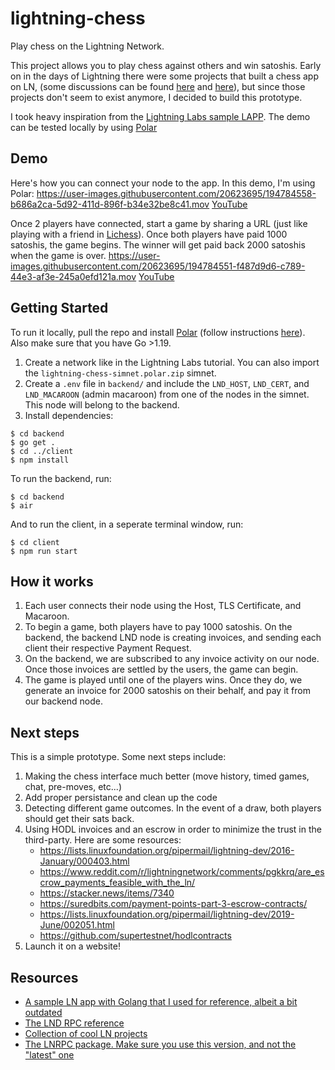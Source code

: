 # lightning-chess
Play chess on the Lightning Network.

This project allows you to play chess against others and win satoshis. Early on in the days of Lightning there were some projects that built a chess app on LN, (some discussions can be found [here](https://www.reddit.com/r/lightningnetwork/comments/ao5ccm/play_chess_for_bitcoin_on_the_lightning_network/) and [here](https://www.chess.com/forum/view/clubs-and-teams/play-with-bitcoin-49000316)), but since those projects don't seem to exist anymore, I decided to build this prototype.

I took heavy inspiration from the [Lightning Labs sample LAPP](https://github.com/lightninglabs/builders-guide-sample-app/tree/final). The demo can be tested locally by using [Polar](https://docs.lightning.engineering/lapps/guides/polar-lapps)

## Demo

Here's how you can connect your node to the app. In this demo, I'm using Polar:
<https://user-images.githubusercontent.com/20623695/194784558-b686a2ca-5d92-411d-896f-b34e32be8c41.mov>
[YouTube](https://youtu.be/ftCplUN63Gc)

Once 2 players have connected, start a game by sharing a URL (just like playing with a friend in [Lichess](https://lichess.org/)). Once both players have paid 1000 satoshis, the game begins. The winner will get paid back 2000 satoshis when the game is over.
<https://user-images.githubusercontent.com/20623695/194784551-f487d9d6-c789-44e3-af3e-245a0efd121a.mov>
[YouTube](https://youtu.be/YLC89wi4KP0)
## Getting Started
To run it locally, pull the repo and install [Polar](https://lightningpolar.com/) (follow instructions [here](https://docs.lightning.engineering/lapps/guides/polar-lapps/local-cluster-setup-with-polar)). Also make sure that you have Go >1.19.

1. Create a network like in the Lightning Labs tutorial. You can also import the `lightning-chess-simnet.polar.zip` simnet.
2. Create a `.env` file in `backend/` and include the `LND_HOST`, `LND_CERT`, and `LND_MACAROON` (admin macaroon) from one of the nodes in the simnet. This node will belong to the backend.
3. Install dependencies:
```
$ cd backend
$ go get .
$ cd ../client
$ npm install
```

To run the backend, run: 
```
$ cd backend
$ air
```

And to run the client, in a seperate terminal window, run:
```
$ cd client
$ npm run start
```
## How it works
1. Each user connects their node using the Host, TLS Certificate, and Macaroon.
2. To begin a game, both players have to pay 1000 satoshis. On the backend, the backend LND node is creating invoices, and sending each client their respective Payment Request.
3. On the backend, we are subscribed to any invoice activity on our node. Once those invoices are settled by the users, the game can begin.
4. The game is played until one of the players wins. Once they do, we generate an invoice for 2000 satoshis on their behalf, and pay it from our backend node.
## Next steps
This is a simple prototype. Some next steps include: 
1. Making the chess interface much better (move history, timed games, chat, pre-moves, etc...)
2. Add proper persistance and clean up the code
3. Detecting different game outcomes. In the event of a draw, both players should get their sats back.
4. Using HODL invoices and an escrow in order to minimize the trust in the third-party. Here are some resources:
    - <https://lists.linuxfoundation.org/pipermail/lightning-dev/2016-January/000403.html>
    - <https://www.reddit.com/r/lightningnetwork/comments/pgkkrq/are_escrow_payments_feasible_with_the_ln/>
    - <https://stacker.news/items/7340>
    - <https://suredbits.com/payment-points-part-3-escrow-contracts/>
    - <https://lists.linuxfoundation.org/pipermail/lightning-dev/2019-June/002051.html>
    - <https://github.com/supertestnet/hodlcontracts>
5. Launch it on a website!
## Resources

- [A sample LN app with Golang that I used for reference, albeit a bit outdated](https://github.com/philippgille/ln-paywall)
- [The LND RPC reference](https://api.lightning.community/)
- [Collection of cool LN projects](https://github.com/bcongdon/awesome-lightning-network)
- [The LNRPC package. Make sure you use this version, and not the "latest" one](https://pkg.go.dev/github.com/lightningnetwork/lnd@v0.15.1-beta/lnrpc#section-readme)
